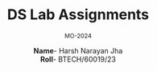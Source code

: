 <div style="display: flex; flex-direction: column; place-items: center; text-align: center;">
  <h1>
    DS Lab Assignments
  </h1>
  <small>
    MO-2024
  </small>

  <p>
    <b>Name</b>- Harsh Narayan Jha
    <br />
    <b>Roll</b>- BTECH/60019/23
  </p>
</div>
